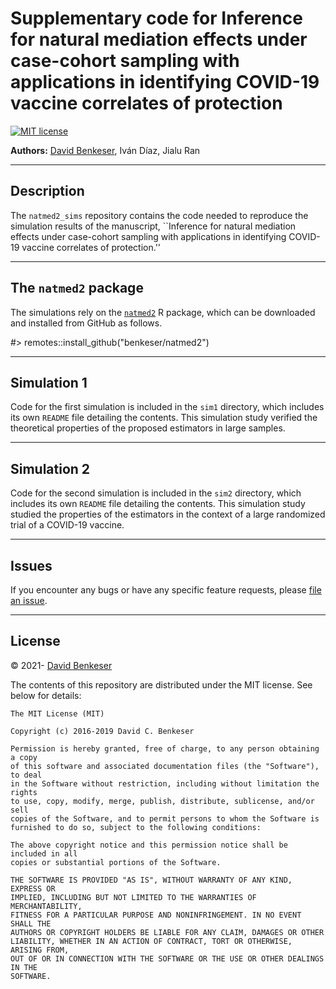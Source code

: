# Supplementary code for Inference for natural mediation effects under case-cohort sampling with applications in identifying COVID-19 vaccine correlates of protection

[![MIT
license](http://img.shields.io/badge/license-MIT-brightgreen.svg)](http://opensource.org/licenses/MIT)

**Authors:** [David
Benkeser](https://davidbphd.com), Iván Díaz, Jialu Ran

-----

## Description

The `natmed2_sims` repository contains the code needed to reproduce the simulation results of the manuscript, ``Inference for natural mediation effects under case-cohort sampling with applications in identifying COVID-19 vaccine correlates of protection.''

-----

## The `natmed2` package

The simulations rely on the [`natmed2`](https://github.com/benkeser/natmed2) R package, which can be downloaded and installed from GitHub as follows.

#> remotes::install_github("benkeser/natmed2")

-----

## Simulation 1

Code for the first simulation is included in the `sim1` directory, which includes its own `README` file detailing the contents. This simulation study verified the theoretical properties of the proposed estimators in large samples.

-----

## Simulation 2

Code for the second simulation is included in the `sim2` directory, which includes its own `README` file detailing the contents. This simulation study studied the properties of the estimators in the context of a large randomized trial of a COVID-19 vaccine.

-----

## Issues

If you encounter any bugs or have any specific feature requests, please [file an issue](https://github.com/benkeser/natmed2_sim2/issues).

-----

## License

© 2021- [David Benkeser](https://davidbphd.com)

The contents of this repository are distributed under the MIT license.
See below for details:

    The MIT License (MIT)
    
    Copyright (c) 2016-2019 David C. Benkeser
    
    Permission is hereby granted, free of charge, to any person obtaining a copy
    of this software and associated documentation files (the "Software"), to deal
    in the Software without restriction, including without limitation the rights
    to use, copy, modify, merge, publish, distribute, sublicense, and/or sell
    copies of the Software, and to permit persons to whom the Software is
    furnished to do so, subject to the following conditions:
    
    The above copyright notice and this permission notice shall be included in all
    copies or substantial portions of the Software.
    
    THE SOFTWARE IS PROVIDED "AS IS", WITHOUT WARRANTY OF ANY KIND, EXPRESS OR
    IMPLIED, INCLUDING BUT NOT LIMITED TO THE WARRANTIES OF MERCHANTABILITY,
    FITNESS FOR A PARTICULAR PURPOSE AND NONINFRINGEMENT. IN NO EVENT SHALL THE
    AUTHORS OR COPYRIGHT HOLDERS BE LIABLE FOR ANY CLAIM, DAMAGES OR OTHER
    LIABILITY, WHETHER IN AN ACTION OF CONTRACT, TORT OR OTHERWISE, ARISING FROM,
    OUT OF OR IN CONNECTION WITH THE SOFTWARE OR THE USE OR OTHER DEALINGS IN THE
    SOFTWARE.

